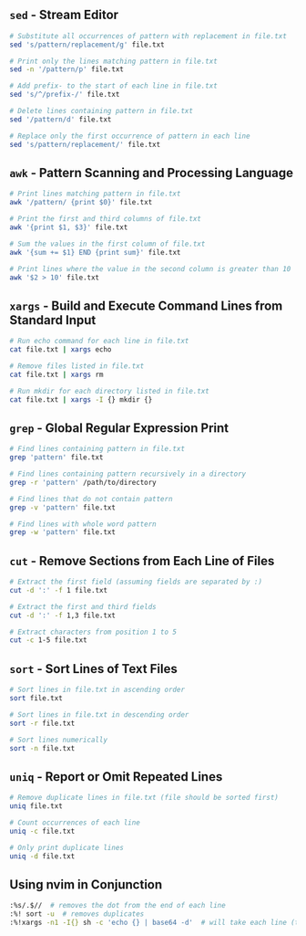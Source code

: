 ## `sed` - Stream Editor
```bash
# Substitute all occurrences of pattern with replacement in file.txt
sed 's/pattern/replacement/g' file.txt

# Print only the lines matching pattern in file.txt
sed -n '/pattern/p' file.txt

# Add prefix- to the start of each line in file.txt
sed 's/^/prefix-/' file.txt

# Delete lines containing pattern in file.txt
sed '/pattern/d' file.txt

# Replace only the first occurrence of pattern in each line
sed 's/pattern/replacement/' file.txt
```

## `awk` - Pattern Scanning and Processing Language
```bash
# Print lines matching pattern in file.txt
awk '/pattern/ {print $0}' file.txt

# Print the first and third columns of file.txt
awk '{print $1, $3}' file.txt

# Sum the values in the first column of file.txt
awk '{sum += $1} END {print sum}' file.txt

# Print lines where the value in the second column is greater than 10
awk '$2 > 10' file.txt
```

## `xargs` - Build and Execute Command Lines from Standard Input
```bash
# Run echo command for each line in file.txt
cat file.txt | xargs echo

# Remove files listed in file.txt
cat file.txt | xargs rm

# Run mkdir for each directory listed in file.txt
cat file.txt | xargs -I {} mkdir {}
```

## `grep` - Global Regular Expression Print
```bash
# Find lines containing pattern in file.txt
grep 'pattern' file.txt

# Find lines containing pattern recursively in a directory
grep -r 'pattern' /path/to/directory

# Find lines that do not contain pattern
grep -v 'pattern' file.txt

# Find lines with whole word pattern
grep -w 'pattern' file.txt
```

## `cut` - Remove Sections from Each Line of Files
```bash
# Extract the first field (assuming fields are separated by :)
cut -d ':' -f 1 file.txt

# Extract the first and third fields
cut -d ':' -f 1,3 file.txt

# Extract characters from position 1 to 5
cut -c 1-5 file.txt
```

## `sort` - Sort Lines of Text Files
```bash
# Sort lines in file.txt in ascending order
sort file.txt

# Sort lines in file.txt in descending order
sort -r file.txt

# Sort lines numerically
sort -n file.txt
```

## `uniq` - Report or Omit Repeated Lines
```bash
# Remove duplicate lines in file.txt (file should be sorted first)
uniq file.txt

# Count occurrences of each line
uniq -c file.txt

# Only print duplicate lines
uniq -d file.txt
```

## Using nvim in Conjunction
```bash
:%s/.$//  # removes the dot from the end of each line
:%! sort -u  # removes duplicates
:%!xargs -n1 -I{} sh -c 'echo {} | base64 -d'  # will take each line (that's base64 encoded) and decode it back into vim
```